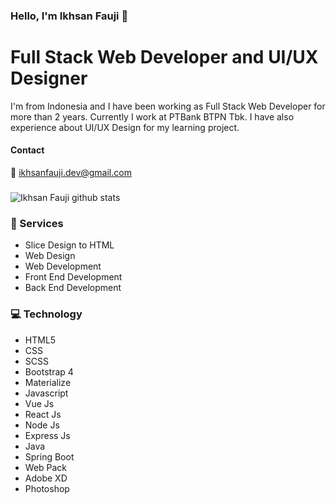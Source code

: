 ### Hello, I'm Ikhsan Fauji 👋
# Full Stack Web Developer and UI/UX Designer
I'm from Indonesia and I have been working as Full Stack Web Developer for more than 2 years. Currently I work at PTBank BTPN Tbk. I have also experience about UI/UX Design for my learning project.
#### Contact
:e-mail: ikhsanfauji.dev@gmail.com
###
![Ikhsan Fauji github stats](https://github-readme-stats.vercel.app/api?username=ikhsan-fauji&show_icons=true)
### :wrench: Services
- Slice Design to HTML
- Web Design
- Web Development
- Front End Development
- Back End Development
###
### :computer: Technology
- HTML5
- CSS
- SCSS
- Bootstrap 4 
- Materialize
- Javascript
- Vue Js 
- React Js
- Node Js
- Express Js
- Java 
- Spring Boot
- Web Pack
- Adobe XD
- Photoshop
